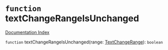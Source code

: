 # `function` textChangeRangeIsUnchanged

[Documentation Index](../README.md)

`function` textChangeRangeIsUnchanged(range: [TextChangeRange](../interface.TextChangeRange/README.md)): `boolean`